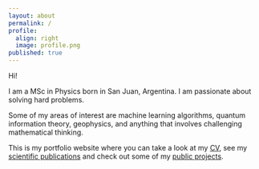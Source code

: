 ```yaml
---
layout: about
permalink: /
profile:
  align: right
  image: profile.png
published: true
---
```


Hi!

I am a MSc in Physics born in San Juan, Argentina. I am passionate about solving hard problems.

Some of my areas of interest are machine learning algorithms, quantum information theory, geophysics, and anything that involves challenging mathematical thinking.

This is my portfolio website where you can take a look at my [CV](cv), see my [scientific publications](publications) and check out some of my [public projects](projects).

